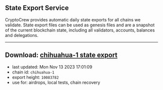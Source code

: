 ## State Export Service
CryptoCrew provides automatic daily state exports for all chains we validate. State export files can be used as genesis files and are a snapshot of the current blockchain state, including all validators, accounts, balances and delegations.

---
**Download: [chihuahua-1 state export](https://dl.ccvalidators.com/SERVICE/chihuahua/chihuahua-1_export_10083782.json)**
---

- last updated: Mon Nov 13 2023 17:01:09
- chain id: `chihuahua-1`
- export height: `10083782`
- use for: airdrops, local tests, chain recovery
